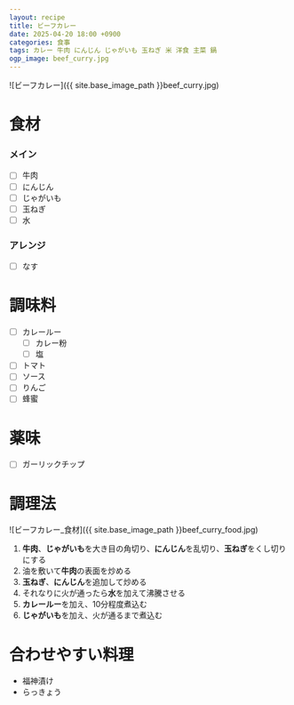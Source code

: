 ```yaml
---
layout: recipe
title: ビーフカレー
date: 2025-04-20 18:00 +0900
categories: 食事
tags: カレー 牛肉 にんじん じゃがいも 玉ねぎ 米 洋食 主菜 鍋
ogp_image: beef_curry.jpg
---
```

![ビーフカレー]({{ site.base_image_path }}beef_curry.jpg)

# 食材
### メイン
- [ ] 牛肉
- [ ] にんじん
- [ ] じゃがいも
- [ ] 玉ねぎ
- [ ] 水

### アレンジ
- [ ] なす

# 調味料
- [ ] カレールー
  - [ ] カレー粉
  - [ ] 塩
- [ ] トマト
- [ ] ソース
- [ ] りんご
- [ ] 蜂蜜

# 薬味
- [ ] ガーリックチップ

# 調理法
![ビーフカレー_食材]({{ site.base_image_path }}beef_curry_food.jpg)

1. **牛肉**、**じゃがいも**を大き目の角切り、**にんじん**を乱切り、**玉ねぎ**をくし切りにする
2. 油を敷いて**牛肉**の表面を炒める
3. **玉ねぎ**、**にんじん**を追加して炒める
4. それなりに火が通ったら**水**を加えて沸騰させる
5. **カレールー**を加え、10分程度煮込む
6. **じゃがいも**を加え、火が通るまで煮込む

# 合わせやすい料理
- 福神漬け
- らっきょう
